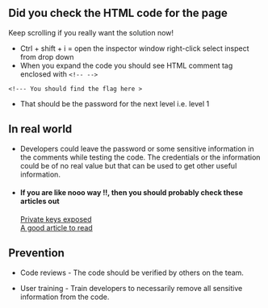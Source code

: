 ## **Did you check the HTML code for the page**




Keep scrolling if you really want the solution now!




* Ctrl + shift + i = open the inspector window right-click select inspect from drop down
* When you expand the code you should see HTML comment tag enclosed with ``` <!-- --> ```
```
<!--- You should find the flag here >
```
* That should be the password for the next level i.e. level 1

## **In real world**

* Developers could leave the password or some sensitive information in the comments while testing the code. The credentials or the information could be of no real value but that can be used to get other useful information. 

* #### If you are like nooo way !!, then you should probably check these articles out
    [Private keys exposed](https://www.theregister.com/2020/01/24/rogers_code_exposed/)<br>
[A good article to read](https://www.linkedin.com/pulse/your-codebase-leaking-sensitive-data-yasir-ali/)

## **Prevention**

* Code reviews - The code should be verified by others on the team.

* User training - Train developers to necessarily remove all sensitive information from the code.








